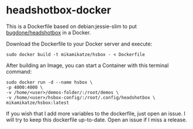 # headshotbox-docker

This is a Dockerfile based on debian:jessie-slim to put [bugdone/headshotbox](https://github.com/bugdone/headshotbox) in a Docker.

Download the Dockerfile to your Docker server and execute:

```sudo docker build -t mikamikatze/hsbox - < Dockerfile```
  
After building an Image, you can start a Container with this terminal command:
```
sudo docker run -d --name hsbox \
-p 4000:4000 \
-v /home/<user>/demos-folder/:/root/demos \
-v /home/<user>/hsbox-config/:/root/.config/headshotbox \
mikamikatze/hsbox:latest
```
If you wish that I add more variables to the dockerfile, just open an issue.
I will try to keep this dockerfile up-to-date. Open an issue if I miss a release.
